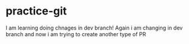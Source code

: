 # practice-git
I am learning doing chnages in dev branch!
Again i am changing in dev branch and now i am trying to create another type of PR
